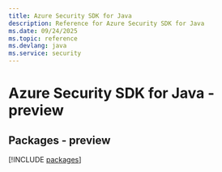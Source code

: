 ```yaml
---
title: Azure Security SDK for Java
description: Reference for Azure Security SDK for Java
ms.date: 09/24/2025
ms.topic: reference
ms.devlang: java
ms.service: security
---
```

# Azure Security SDK for Java - preview
## Packages - preview
[!INCLUDE [packages](security-index.md)]